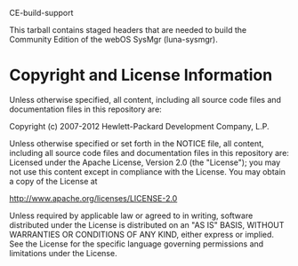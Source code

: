 CE-build-support

This tarball contains staged headers that are needed to build the Community Edition of the webOS SysMgr (luna-sysmgr).


# Copyright and License Information

Unless otherwise specified, all content, including all source code files and
documentation files in this repository are:

Copyright (c) 2007-2012 Hewlett-Packard Development Company, L.P.

Unless otherwise specified or set forth in the NOTICE file, all content,
including all source code files and documentation files in this repository are:
Licensed under the Apache License, Version 2.0 (the "License");
you may not use this content except in compliance with the License.
You may obtain a copy of the License at

http://www.apache.org/licenses/LICENSE-2.0

Unless required by applicable law or agreed to in writing, software
distributed under the License is distributed on an "AS IS" BASIS,
WITHOUT WARRANTIES OR CONDITIONS OF ANY KIND, either express or implied.
See the License for the specific language governing permissions and
limitations under the License.
